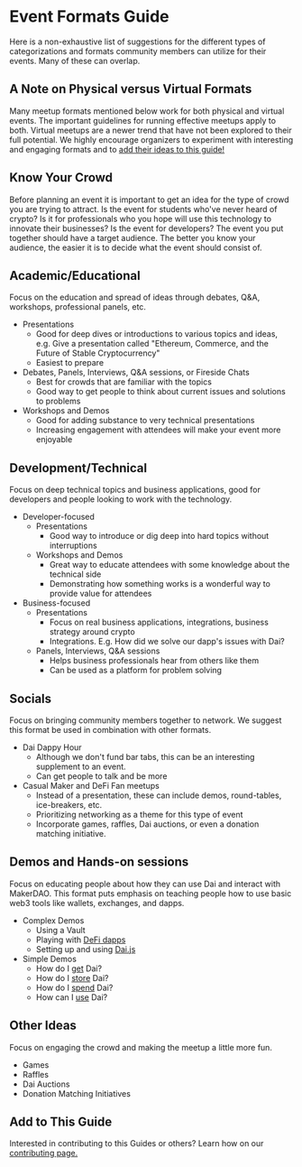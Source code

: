 # Event Formats Guide

Here is a non-exhaustive list of suggestions for the different types of categorizations and formats community members can utilize for their events. Many of these can overlap.

## A Note on Physical versus Virtual Formats

Many meetup formats mentioned below work for both physical and virtual events. The important guidelines for running effective meetups apply to both. Virtual meetups are a newer trend that have not been explored to their full potential. We highly encourage organizers to experiment with interesting and engaging formats and to [add their ideas to this guide!](/contributing/)

## Know Your Crowd

Before planning an event it is important to get an idea for the type of crowd you are trying to attract. Is the event for students who've never heard of crypto? Is it for professionals who you hope will use this technology to innovate their businesses? Is the event for developers? The event you put together should have a target audience. The better you know your audience, the easier it is to decide what the event should consist of.

## Academic/Educational

Focus on the education and spread of ideas through debates, Q&A, workshops, professional panels, etc.

- Presentations
  - Good for deep dives or introductions to various topics and ideas, e.g. Give a presentation called "Ethereum, Commerce, and the Future of Stable Cryptocurrency"
  - Easiest to prepare
- Debates, Panels, Interviews, Q&A sessions, or Fireside Chats
  - Best for crowds that are familiar with the topics
  - Good way to get people to think about current issues and solutions to problems
- Workshops and Demos
  - Good for adding substance to very technical presentations
  - Increasing engagement with attendees will make your event more enjoyable

## Development/Technical

Focus on deep technical topics and business applications, good for developers and people looking to work with the technology.

- Developer-focused
  - Presentations
    - Good way to introduce or dig deep into hard topics without interruptions
  - Workshops and Demos
    - Great way to educate attendees with some knowledge about the technical side
    - Demonstrating how something works is a wonderful way to provide value for attendees
- Business-focused
  - Presentations
    - Focus on real business applications, integrations, business strategy around crypto
    - Integrations. E.g. How did we solve our dapp's issues with Dai?
  - Panels, Interviews, Q&A sessions
    - Helps business professionals hear from others like them
    - Can be used as a platform for problem solving

## Socials

Focus on bringing community members together to network. We suggest this format be used in combination with other formats.

- Dai Dappy Hour
  - Although we don't fund bar tabs, this can be an interesting supplement to an event.
  - Can get people to talk and be more
- Casual Maker and DeFi Fan meetups
  - Instead of a presentation, these can include demos, round-tables, ice-breakers, etc.
  - Prioritizing networking as a theme for this type of event
  - Incorporate games, raffles, Dai auctions, or even a donation matching initiative.

## Demos and Hands-on sessions

Focus on educating people about how they can use Dai and interact with MakerDAO. This format puts emphasis on teaching people how to use basic web3 tools like wallets, exchanges, and dapps.

- Complex Demos
  - Using a Vault
  - Playing with [DeFi dapps](https://awesome.makerdao.com/#use-dai)
  - Setting up and using [Dai.js](https://docs.makerdao.com/building-with-maker/daijs)
- Simple Demos
  - How do I [get](https://awesome.makerdao.com/#earn-dai) Dai?
  - How do I [store](https://awesome.makerdao.com/#hold-dai) Dai?
  - How do I [spend](https://awesome.makerdao.com/#spend-dai) Dai?
  - How can I [use](https://awesome.makerdao.com/#use-dai) Dai?

## Other Ideas

Focus on engaging the crowd and making the meetup a little more fun.

- Games
- Raffles
- Dai Auctions
- Donation Matching Initiatives

## Add to This Guide

Interested in contributing to this Guides or others? Learn how on our [contributing page.](/contributing/)
